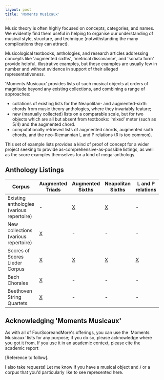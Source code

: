 ```yaml
---
layout: post
title: 'Moments Musicaux'
---
```


Music theory is often highly focused on concepts, categories, and names. We evidently find them useful in helping to organise our understanding of musical style, structure, and technique (notwithstanding the many complications they can attract).

Musicological textbooks, anthologies, and research articles addressing concepts like 'augmented sixths', 'metrical dissonance', and 'sonata form' provide helpful, illustrative examples, but those examples are usually few in number and without evidence in support of their alleged representativeness.

'Moments Musicaux' provides lists of such musical objects at orders of magnitude beyond any existing collections, and combining a range of approaches:
- collations of existing lists for the Neapolitan- and augmented-sixth chords from music theory anthologies, where they invariably feature;
- new (manually collected) lists on a comparable scale, but for two objects which are all but absent from textbooks: ‘mixed’ meter (such as 5/4) and the augmented chord.
- computationally retrieved lists of augmented chords, augmented sixth chords, and the neo-Riemannian L and P relations (R is too common).

This set of example lists provides a kind of proof of concept for a wider project seeking to provide as-comprehensive-as-possible listings, as well as the score examples themselves for a kind of mega-anthology.

## Anthology Listings

|Corpus|Augmented Triads|Augmented Sixths|Neapolitan Sixths|L and P relations|Mixed Metre|
|---|---|---|---|---|---|
|Existing anthologies (various repertoire)|-|[X](https://github.com/MarkGotham/Moments/Anthology_Lists/Augmented_6ths/Compiled.csv)|[X](https://github.com/MarkGotham/Moments/Anthology_Lists/Neapolitan/Compiled.csv)|-|-|
|New collections (various repertoire)|[X](https://github.com/MarkGotham/Moments/Anthology_Lists/Augmented/Newly_Prepared.csv)|-|-|-|[X](https://github.com/MarkGotham/Moments/Anthology_Lists/Mixed_Metre/Newly_Prepared.csv)|
|Scores of Scores Lieder Corpus|[X](https://github.com/MarkGotham/Moments/Anthology_Lists/Augmented/Lieder_Sample.csv)|[X](https://github.com/MarkGotham/Moments/Anthology_Lists/Augmented_6ths/Lieder_Sample.csv)|[X](https://github.com/MarkGotham/Moments/Anthology_Lists/Neapolitan/)|[X](https://github.com/MarkGotham/Moments/Anthology_Lists/L_and_P/Lieder_Sample.csv)|'Le Colibri' only|
|Bach Chorales|[X](https://github.com/MarkGotham/Moments/Anthology_Lists/Augmented/Bach_Chorales.csv)|-|-|-|-|
|Beethoven String Quartets|[X](https://github.com/MarkGotham/Moments/Anthology_Lists/Augmented/Beethoven_Quartets)|-|-|-|-|


## Acknowledging 'Moments Musicaux'

As with all of FourScoreandMore's offerings, you can use the 'Moments Musicaux' lists for any purpose; if you do so, please acknowledge where you got it from. If you use it in an academic context, please cite the academic report:

[Reference to follow].

I also take requests! Let me know if you have a musical object and / or a corpus that you'd particularly like to see represented here.
